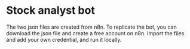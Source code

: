 # Stock analyst bot

The two json files are created from n8n. To replicate the bot, you can download the json file and create a free account on n8n. 
Import the files and add your own credential, and run it locally. 
